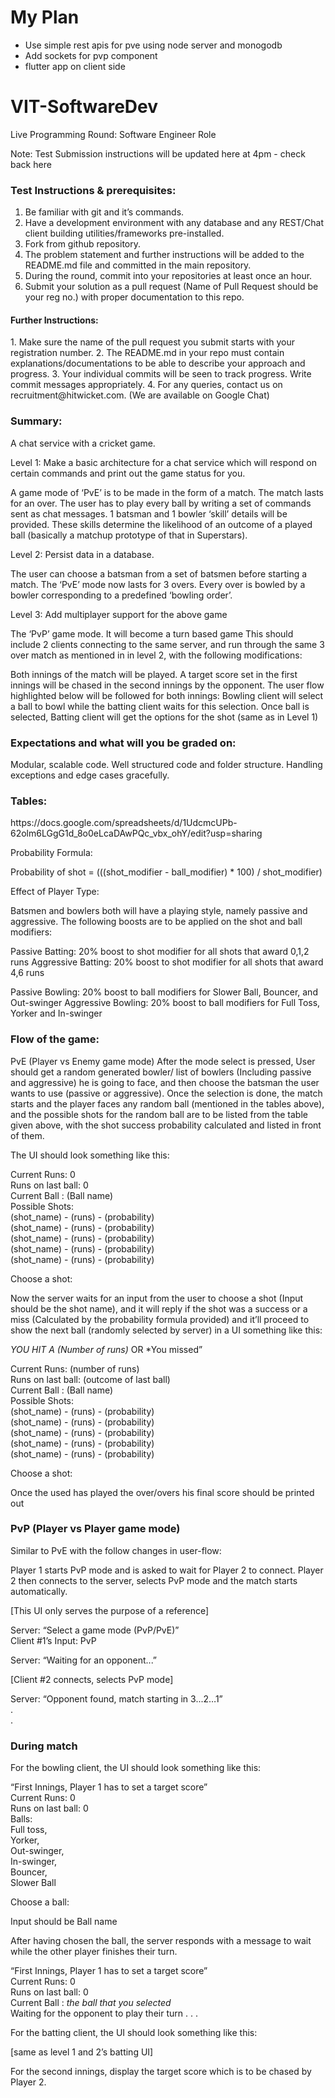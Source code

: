 # My Plan

- Use simple rest apis for pve using node server and monogodb
- Add sockets for pvp component
- flutter app on client side


# VIT-SoftwareDev
Live Programming Round: Software Engineer Role

Note: Test Submission instructions will be updated here at 4pm - check back here


<h3>Test Instructions & prerequisites:</h3>

1. Be familiar with git and it’s commands.
2. Have a development environment with any database and any REST/Chat client building utilities/frameworks pre-installed.
3. Fork from github repository. 
4. The problem statement and further instructions will be added to the README.md file and committed in the main repository. 
5. During the round, commit into your repositories at least once an hour.
6. Submit your solution as a pull request (Name of Pull Request should be your reg no.) with proper documentation to this repo.

<h4>Further Instructions:</h4>
1. Make sure the name of the pull request you submit starts with your registration number.
2. The README.md in your repo must contain explanations/documentations to be able to describe your approach and progress.
3. Your individual commits will be seen to track progress. Write commit messages appropriately.
4. For any queries, contact us on recruitment@hitwicket.com. (We are available on Google Chat)

<h3>Summary:</h3>
A chat service with a cricket game.

Level 1: Make a basic architecture for a chat service which will respond on certain commands and print out the game status for you. 

A game mode of ‘PvE’ is to be made in the form of a match. The match lasts for an over. The user has to play every ball by writing a set of commands sent as chat messages. 1 batsman and 1 bowler ‘skill’ details will be provided. These skills determine the likelihood of an outcome of a played ball (basically a matchup prototype of that in Superstars).

Level 2: Persist data in a database.

The user can choose a batsman from a set of batsmen before starting a match. The ‘PvE’ mode now lasts for 3 overs. Every over is bowled by a bowler corresponding to a predefined ‘bowling order’. 

Level 3: Add multiplayer support for the above game

The ‘PvP’ game mode.
It will become a turn based game
This should include 2 clients connecting to the same server, and run through the same 3 over match as mentioned in in level 2, with the following modifications:

Both innings of the match will be played. A target score set in the first innings will be chased in the second innings by the opponent. The user flow highlighted below will be followed for both innings:
Bowling client will select a ball to bowl while the batting client waits for this selection. Once ball is selected, Batting client will get the options for the shot (same as in Level 1)





<h3>Expectations and what will you be graded on:</h3>
Modular, scalable code.
Well structured code and folder structure.
Handling exceptions and edge cases gracefully. 

<h3>Tables:</h3> https://docs.google.com/spreadsheets/d/1UdcmcUPb-62olm6LGgG1d_8o0eLcaDAwPQc_vbx_ohY/edit?usp=sharing


Probability Formula:

Probability of shot  = (((shot_modifier - ball_modifier) * 100) / shot_modifier)

Effect of Player Type:

Batsmen and bowlers both will have a playing style, namely passive and aggressive. The following boosts are to be applied on the shot and ball modifiers:

Passive Batting: 20% boost to shot modifier for all shots that award 0,1,2 runs
Aggressive Batting: 20% boost to shot modifier for all shots that award 4,6 runs

Passive Bowling: 20% boost to ball modifiers for Slower Ball, Bouncer, and Out-swinger
Aggressive Bowling: 20% boost to ball modifiers for Full Toss, Yorker and In-swinger

<h3>Flow of the game: </h3>

PvE (Player vs Enemy game mode)
After the mode select is pressed, User should get a random generated bowler/ list of bowlers (Including passive and aggressive) he is going to face, and then choose the batsman the user wants to use (passive or aggressive).
Once the selection is done, the match starts and the player faces any random ball (mentioned in the tables above), and the possible shots for the random ball are to be listed from the table given above, with the shot success probability calculated and listed in front of them.

The UI should look something like this:

Current Runs: 0  
Runs on last ball: 0  
Current Ball : (Ball name)  
Possible Shots:  
(shot_name) - (runs) - (probability)  
(shot_name) - (runs) - (probability)  
(shot_name) - (runs) - (probability)  
(shot_name) - (runs) - (probability)  
(shot_name) - (runs) - (probability)  

Choose a shot: <Waits for user response>  

Now the server waits for an input from the user to choose a shot (Input should be the shot name), and it will reply if the shot was a success or a miss (Calculated by the probability formula provided) and it’ll proceed to show the next ball (randomly selected by server) in a UI something like this:

*YOU HIT A (Number of runs)* OR *You missed”  

Current Runs: (number of runs)  
Runs on last ball: (outcome of last ball)  
Current Ball : (Ball name)  
Possible Shots:  
(shot_name) - (runs) - (probability)  
(shot_name) - (runs) - (probability)  
(shot_name) - (runs) - (probability)  
(shot_name) - (runs) - (probability)  
(shot_name) - (runs) - (probability)  

Choose a shot: <Waits for user response>  

Once the used has played the over/overs his final score should be printed out  


<h3>PvP (Player vs Player game mode)</h3>
Similar to PvE with the follow changes in user-flow:

Player 1 starts PvP mode and is asked to wait for Player 2 to connect. Player 2 then connects to the server, selects PvP mode and the match starts automatically.  

[This UI only serves the purpose of a reference]

Server: “Select a game mode (PvP/PvE)”  
Client #1’s Input: PvP  

Server: “Waiting for an opponent...”  

[Client #2 connects, selects PvP mode]  

Server: “Opponent found, match starting in 3...2…1”  
.  
.  




<h3>During match</h3>

For the bowling client, the UI should look something like this:  

“First Innings, Player 1 has to set a target score”  
Current Runs: 0  
Runs on last ball: 0  
Balls:  
Full toss,  
Yorker,  
Out-swinger,  
In-swinger,  
Bouncer,  
Slower Ball  

Choose a ball: <Waits for user response>  

Input should be Ball name  

After having chosen the ball, the server responds with a message to wait while the other player finishes their turn.  
 
“First Innings, Player 1 has to set a target score”  
Current Runs: 0  
Runs on last ball: 0  
Current Ball : *the ball that you selected*  
Waiting for the opponent to play their turn . . .  

For the batting client, the UI should look something like this:  

[same as level 1 and 2’s batting UI]  

For the second innings, display the target score which is to be chased by Player 2.  


